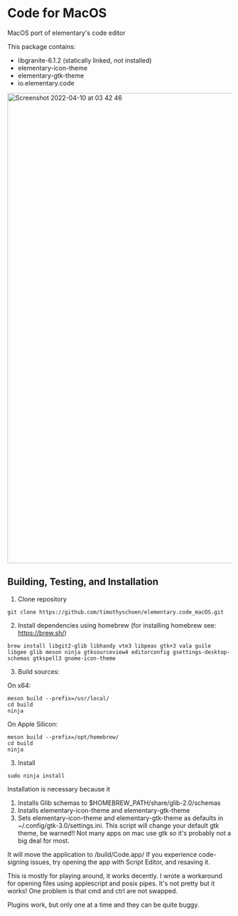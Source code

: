 # Code for MacOS

MacOS port of elementary's code editor

This package contains:
- libgranite-6.1.2 (statically linked, not installed)
- elementary-icon-theme
- elementary-gtk-theme
- io.elementary.code

<img width="1057" alt="Screenshot 2022-04-10 at 03 42 46" src="https://user-images.githubusercontent.com/44585538/162597553-299e6680-e55c-438f-8a61-2f321e8769b0.png">


## Building, Testing, and Installation


1. Clone repository
```
git clone https://github.com/timothyschoen/elementary.code_macOS.git
```

2. Install dependencies using homebrew (for installing homebrew see: https://brew.sh/)

```
brew install libgit2-glib libhandy vte3 libpeas gtk+3 vala guile libgee glib meson ninja gtksourceview4 editorconfig gsettings-desktop-schemas gtkspell3 gnome-icon-theme
```

3. Build sources:

On x64:
```
meson build --prefix=/usr/local/
cd build
ninja
```

On Apple Silicon:

```
meson build --prefix=/opt/homebrew/
cd build
ninja
```

3. Install
```
sudo ninja install
```

Installation is necessary because it
 1. Installs Glib schemas to $HOMEBREW_PATH/share/glib-2.0/schemas
 2. Installs elementary-icon-theme and elementary-gtk-theme
 3. Sets elementary-icon-theme and elementary-gtk-theme as defaults in ~/.config/gtk-3.0/settings.ini. This script will change your default gtk theme, be warned!! Not many apps on mac use gtk so it's probably not a big deal for most.

It will move the application to /build/Code.app/
If you experience code-signing issues, try opening the app with Script Editor, and resaving it.

This is mostly for playing around, it works decently. I wrote a workaround for opening files using applescript and posix pipes. It's not pretty but it works! One problem is that cmd and ctrl are not swapped.

Plugins work, but only one at a time and they can be quite buggy.

